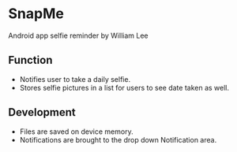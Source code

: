 # SnapMe
Android app selfie reminder by William Lee
## Function
* Notifies user to take a daily selfie.
* Stores selfie pictures in a list for users to see date taken as well.

## Development
* Files are saved on device memory.
* Notifications are brought to the drop down Notification area.
